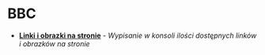 # BBC
* **[Linki i obrazki na stronie]()** _- Wypisanie w konsoli ilości dostępnych linków i obrazków na stronie_
